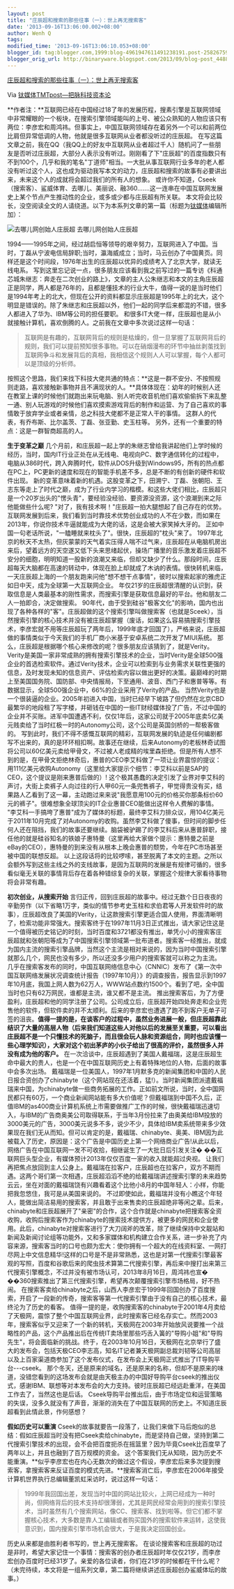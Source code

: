 ```yaml
---
layout: post
title: "庄辰超和搜索的那些往事（一）：世上再无搜索客"
date: '2013-09-16T13:06:00.002+08:00'
author: Wenh Q
tags:
modified_time: '2013-09-16T13:06:10.053+08:00'
blogger_id: tag:blogger.com,1999:blog-4961947611491238191.post-2582675958693116984
blogger_orig_url: http://binaryware.blogspot.com/2013/09/blog-post_4488.html
---
```


[
庄辰超和搜索的那些往事（一）：世上再无搜索客](http://www.tmtpost.com/63063.html)

Via [钛媒体TMTpost—把脉科技资本论](http://www.tmtpost.com/)

**作者注：**互联网已经在中国经过18了年的发展历程，搜素引擎是互联网领域中非常耀眼的一个板块，在搜索引擎领域能叫的上号、被公众熟知的人物应该只有两位：李彦宏和周鸿祎。但事实上，中国互联网领域存在着另外一个可以和前两位比肩但异常低调的人物，他就是很多互联网从业者都没听过的庄辰超。
在写这篇文章之前，我在QQ（我QQ上的好友中互联网从业者超过千人）随机问了一些朋友是否听过庄辰超，大部分人表示没有听过。刚刚看了下"庄辰超"的百度指数只有不到100个，几乎和我的笔名"丁道师"相当。一大批从事互联网行业多年的老人都没有听过这个人，这也成为驱动我写本文的动力，庄辰超和搜索的故事有必要讲出来，未来这个人的成就将会超过我们的所有人的想象。
或许你不知道，Cseek（搜索客）、鲨威体育、去哪儿、美丽说、融360…….这一连串在中国互联网发展史上某个节点产生推动性的企业，或多或少都与庄辰超有所关联。
本文将会比较长，没空阅读全文的人请绕道。以下为本系列文章的第一篇（标题为[钛媒体](http://www.tmtpost.com/ "钛媒体")编辑所加）：

![去哪儿网创始人庄辰超](http://www.tmtpost.com/wp-content/uploads/2013/09/137905659111.jpg "zhuang")
去哪儿网创始人庄辰超


1994——1995年之间，经过胡启恒等领导的艰辛努力，互联网进入了中国。当时，丁磊从宁波电信局辞职;当时，瀛海威成立；当时，马云创办了中国黄页。同样还是这个时间段，1976年出生的庄辰超以优异的成绩考入了北京大学，就读无线电系。
写到这里忘记说一点，很多朋友应该看到我之前写过的一篇专访《科通芯城朱继志：奔走在二次创业的路上》，文章的主人公朱继志和本文的主角庄辰超正是同学，两人都是76年的，且都是懂技术的行业大牛，值得一说的是当时他们是1994年考上的北大，但现在公开的资料都显示庄辰超是1995年上的北大，这个明显是错误的。除了朱继志和庄辰超以外，他们一起的同学后来都混的不错，很多人都进入了华为、IBM等公司的担任要职。
和很多IT大佬一样，庄辰超也是从小就接触计算机，喜欢倒腾的人。之前我在文章中多次说过这样一句话：

> 互联网是有趣的，互联网背后的规则是枯燥的，但一旦掌握了互联网背后的规则，我们可以提前预知很多事物。可以在硝烟漫布的环节中抽丝剥茧找到互联网争斗和发展背后的真相，我相信这个规则人人可以掌握，每个人都可以是顶级的分析师。

按照这个思路，我们来找下科技大佬共通的特点：**这是一群不安分、不按照规则走路，喜欢接触新事物并且不满现状的人。**具体体现在：幼年的时候别人还在教室上课的时候他们就跑出来玩电脑、别人听完收音机他们喜欢偷偷拆下来乱整一通、别人玩游戏的时候他们喜欢摸索游戏背后的制作和运营、为了自己喜欢的事情敢于放弃学业或者亲情，总之科技大佬都不是正常人干的事情。
这群人的代表，有乔布斯、比尔盖茨、丁磊、张亚勤、史玉柱等。
另外，还有一个重要的特点：这是一群智商超高的人。

**生于变革之巅**
几个月前，和庄辰超一起上学的朱继志曾给我讲起他们上学时候的经历，当时，国内IT行业正处在从无线电、电视向PC、数字通信转化的过程中，电脑从386时代，跨入奔腾时代，软件从DOS升级到Windows95，所有的热点都在PC上，PC更新的速度和现在的智能手机差不多，总是不断的有创新的硬件和软件出现。
新的变革意味着新的机遇。这股变革之下，田溯宁、丁磊、张朝阳、王志东等走上了时代之巅，成为了行业内学习的楷模。和这些大佬们相比，庄辰超只是一个20岁出头的"愣头青"，要经验没经验、要资源没资源，这个浪潮到来之际他能做些什么呢?
"对了，我有技术啊！"庄辰超一拍大腿想起了自己存在的优势。互联网发展到后来，我们看到当时靠技术优势创业成功的人不在少数，而如果在2013年，你说你技术牛逼就能成为大佬的话，这是会被大家笑掉大牙的。
正如中国一句老话所说，"一瞌睡就来枕头了"。很快，庄辰超的"枕头"来了。
1997年北京的秋天不太热，但灰蒙蒙的天气着实压得人喘不过气来，庄辰超在从电脑机房出来后，望着远方的天空遂又低下头来思绪起伏，操场广播里的音乐激发着庄辰超不安分的细胞，明明知道一股新的浪潮又来临，但却又缺少了什么。那段时间，庄辰超每天大脑都在高速的转动中，体现在脸上却就成了木讷的表情。很快转机来临，一天庄辰超上海的一个朋友跑来问他"想不想干点事情"，彼时以搜索起家的雅虎正如日中天，成为全球第一大互联网企业。
年仅21岁的庄辰超很清醒的认识到，获取信息是人类最基本的刚性需求，而搜索引擎是获取信息最好的平台。他和朋友二人一拍即合，决定做搜索。
90年代，由于受到硅谷"极客文化"的影响，国内也出现了各种各样的"客"。庄辰超做的这个搜索引擎叫做搜索客（也就是Sceek），当然搜索引擎的核心技术并没有被庄辰超掌握（废话，如果这么容易搞搜索引擎技术，李彦宏就不用等庄辰超玩了两年后，1999年底才回国了），严格来说，庄辰超做的事情类似于今天我们的手机厂商小米基于安卓系统二次开发了MIUI系统。
那么，庄辰超是根据哪个核心来修改的呢？很多朋友应该猜到了，就是Verity。Verity是美国一家非常成熟的拥有搜索引擎技术的企业，当时Verity是全球500强企业的首选检索软件。通过Verity技术，企业可以检索到与业务需求关联性更强的信息，及时发现未知的信息资产、评估检索内容以做出更好的决策。最巅峰的时期上至美国国务院、国防部、中央情报局，下至通用、波音、西门子和惠普等等。有数据显示，全球500强企业中，66%的企业采用了Verity的产品。
当然Verity也是一个很装逼的企业。2005年初进入中国，当时已经早下坡路了但仍然在北京CBD最繁华的地段租了写字楼，并砸钱在中国的一些IT财经媒体投了广告，不过中国的企业并不买账。进军中国遭遇不利，仅仅1年后，这家公司就于2005年底卖5亿美元贱卖给了当时红极一时的Autonomy公司，这个公司是英国剑桥的一帮极客做的。
写到此时，我们不得不感慨互联网的精彩，互联网发展的轨迹是任何编剧都写不出来的，真的是环环相扣啊。故事还在继续，后来Autonomy的老板林奇试图将公司以60亿美元卖给甲骨文，不过被人老成精的埃里森拒绝。但是所有人想不到的是，在甲骨文拒绝林奇后，惠普的CEO李艾科做了一项让业界震惊的提议：用111亿美元收购Autonomy（这里给大家提示个细节：李艾科以前是SAP的CEO，这个提议是刚来惠普后做的）!
这个极其愚蠢的决定引发了业界对李艾科的声讨，大街上卖裤子人向过往的行人甲60元一条兜售裤子，甲觉得贵没有买，结果路人乙看到了这一幕，主动跑过来来说"我愿意用100元的价格买你那条标价60元的裤子"。很难想象全球顶尖的IT企业惠普CEO能做出这样令人费解的事情。
"李艾科一手搞垮了惠普"成为了媒体的标题，最终李艾科力排众议，用104亿美元于2011年10月完成了对Autonomy的收购。虽然李艾科做了傻事，但时间的脚步任何人还在阻挡，我们的故事还要继续。脑袋被驴踢了的李艾科后来从惠普辞职，接任他的就是硅谷知名的铁娘子惠特曼（这里再给大家做个提示：惠特曼之前是eBay的CEO），惠特曼的到来没有从根本上晚会惠普的颓势，今年在PC市场甚至被中国的联想反超。
以上这段话将的比较啰嗦，甚至脱离了本文的主题。之所以会额外写到这些主线之外的支线故事，是因为互联网的发展是有规律可循的，很多看似毫无关联的事情背后存在着各种错综复杂的关联，掌握这个规律大家看待事物将会非常有趣。

**初次创业，从搜索开始**
言归正传，回到庄辰超的故事中。经过无数个日日夜夜的辛勤劳作（以下省略1万字，类似的情节参考史玉柱和求伯君等人开发软件时的故事），庄辰超改良了美国的Verity，让这款搜索引擎更适合国人使用，界面清晰明了，检索功能非常强大。搜索客终于在1997年11月3日正式推出，请大家记住这是一个值得被历史铭记的时刻，当时百度和3721都没有推出，单凭小小的搜索客庄辰超就和张朝阳等成为了中国搜索引擎领域第一批布道者。搜索客一经推出，就成为国内主流的搜索引擎品牌，当然这个主流是相对来说的，因为当时中国搜索引擎就那么几个，网民也没有多少，所以还没多少用户的搜索客就可以称之为主流。
几乎在搜索客发布的同时，中国互联网络信息中心（CNNIC）发布了《第一次中国互联网络发展状况调查统计报告（1997年10月）》的调查报告，报告显示到1997年10月底，我国上网人数为62万人，WWW站点数约1500个。看到了吧，全中国当时也只有62万网民，谁都是主流，谁又都不是主流。
推出搜索客后，为了方便盈利，庄辰超和他的同学注册了公司。公司成立后，庄辰超开始四处奔走和企业兜售他的软件，但软件卖的并不太顺利。后来的李彦宏也遭遇了跑不到客户无单子可签的沮丧。**值得一提的是，在谈客户的过程中，虽然业务进展一般，但庄辰超靠此结识了大量的高层人物（后来我们知道这些人对他以后的发展至关重要，可以看出庄辰超不是一个只懂技术的死脑子，而且很会玩人脉和资源组合，同时也应该懂一些心理学知识），大家对这个初出茅庐的小伙子给出了很高的评价，虽然很多人并没有成为他的客户。**
在一次洽谈中，庄辰超遇到了美国人戴福瑞，这是庄辰超生命中最大的贵人，也是一个在中国互联网历史上有着特殊地位的人物，后面的故事中会多次出场。
戴福瑞是一位美国人，1997年1月默多克的新闻集团和中国的人民日报合资创办了chinabyte（这个网站现在还活着，猛!）。当时新闻集团派遣戴福瑞来中国，为chinabyte做一些商务拓展的工作。正如前文所说，当时，全中国网民都只有60万，一个商业新闻网站能有多大价值呢？但戴福瑞到中国不久后，正值IBM的as400商业计算机系统上市需要做推广工作的时候，很快戴福瑞迅速切入，与IBM的广告商奥美公司取得联系，于当年3月份拉来了由奥美给IBM投放的3000美元的广告，3000美元说多不多，说少不少，具体给IBM卖系统带来多少效果现在我们无从而知。但可以肯定的是，戴福瑞、chinabyte、奥美、IBM因为此被载入了历史，原因是：这个广告是中国历史上第一个网络商业广告!从此以后，网络广告在中国互联网一发不可收拾，相继诞生了一大批日后引发关注�
��互联网巨头型企业，有媒体预计2013年仅仅百度一家的收入就能超过央视。
让我们再把焦点放回到主人公身上。戴福瑞在拉客户，庄辰超也在拉客户，双方不期而遇。这两个哥们第一次相遇，庄辰超滔滔不绝的给戴福瑞讲述搜索引擎的未来趋势云云，坐在对面的戴福瑞饶有兴趣看着这个比他小8月的中国年轻人：小样，你能把我忽悠住，我可是从美国来说的。
不过即使如此，戴福瑞并没有小瞧这个年轻人，能做出简洁易用的搜索客，并且敢于出来售卖的庄辰超绝非等闲之辈。后来，chinabyte和庄辰超展开了"亲密"的合作，这个合作就是chinabyte把搜索客全资收购，收购后搜索客作为chinabyte的搜索技术提供方，被更多的网民和企业使用。此后，chinabyte对搜索客进行了大刀阔斧的改革，除了继续保持中文靓站和新闻及新闻讨论组等功能外，又和多家媒体和机构建立合作关系，进一步补充了内容来源，搜索客当时的口号也颇为宏大：使你拥有一个超大的在线资料室、一网打尽网上中文信息精华!这样的口号是不是非常熟悉，这也是对第一代搜索引擎最客观的写照，百度和谷歌后来的爬虫技术算第二代搜索引擎，再后来中搜打出来第三代搜索引擎概念，不过并没有被市场认可，2013年8月16日，周鸿祎也宣�
��360搜索推出了第三代搜索引擎，希望再次颠覆搜索引擎市场格局，好不热闹。
在搜索客卖给chinabyte之后，山西人李彦宏于1999年回国创办了百度搜索，开启了一段新的传奇，搜索客等第一代搜索引擎由于没有自己的核心技术，最终沦为了历史的看客。
值得一提的是，收购搜索客的chinabyte于2001年4月卖给了天极网，震惊了整个中国互联网业界，此时搜索客已经名存实亡。然而2003年，搜索客似乎又迎来了一个新的转机，天极网在2003年开始放风说要推一个战略性的产品，这个产品推出后在传统IT卖场里那些巧舌入簧的"导购小姐"和"导购先生"，将会面临新的挑战。终于，在2003年10月16日，天极网在北京举行了盛大的发布会，包括天极CEO李志高，知名IT记者兼天极网副总裁刘韧等公司高层以及上百家渠道商参加了这个发布仪式，在发布会上天极网正式推出了IT导购平台---cseek。
那个冬天，还是原来的域名，还是原来的名称，但却不是原来的味道，没错您看到的这场发布会就是由天极主办的中国好导购平台cseek的推出仪式，感谢IBM、联想等对本发布会的大力支持。彼时庄辰超已经远赴重洋，在美国工作去了，当然这也是后话。
Cseek导购平台推出后，由于市场定位和运营策略的失误，没多久就没有了声音，渐渐的消失在了中国互联网的历史上。不知道庄辰超看到此情此景，作何感想？

**假如历史可以重演**
Cseek的故事就要告一段落了，让我们来做下马后炮似的总结：假如庄辰超当时没有把Cseek卖给chinabyte，而是坚持自己做，坚持到第二代搜索引擎技术的出现，会不会把百度扼杀在摇篮里？因为毕竟Cseek比百度早了两年以上，并且也融到了百万规模的资金。
这个答案我们无从知晓，因为历史不能重演。**似乎李彦宏也在内心无数次的做过这个假设，李彦宏后来多次提到搜索客，拿搜索客来反证百度的模式先进。**搜索客消亡后，李彦宏在2006年接受计算机世界执行总编辑董凯虹采访时，说过这样一句话：

> 1999年我回国出差，发现当时中国的网站比较火，上网已经成为一种时尚，但网络背后的技术支持却很薄弱，尤其是网民经常会用到的搜索引擎技术，当时虽然有几个搜索网站，像CC、搜索客、找到啦等。但它们都不掌握核心技术，大多数是靠人工编辑或者购买国外的搜索软件来运转，这使我意识到，国内搜索引擎市场机会很大，于是我决定回国创业。

历史从来都是由胜利者书写的，世上再无搜索客。
在谈论搜索客和庄辰超的功过是非时，希望大家记住一个事情：搜索客的创办者庄辰超时年仅仅21岁，而李彦宏创办百度时已经31岁了。亲爱的各位读者，你们在21岁的时候都在干什么呢？
（未完待续，本文将是一组系列文章，第二篇将继续讲述庄辰超创办鲨威体坛的故事。）
